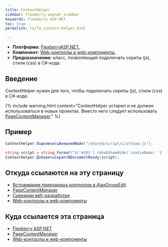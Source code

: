 ```yaml
---
title: ContextHelper
sidebar: flexberry-aspnet_sidebar
keywords: Flexberry ASP-NET
toc: true
permalink: ru/fa_context-helper.html

---
```


* **Платформа:** [FlexberryASP.NET.](fa_flexberry-a-s-p-n-e-t.html)
* **Компонент:** [Web-контролы и web-компоненты.](fa_web-controls.html)
* **Предназначение:** класс, позволяющий подключать скриты (js), стили (css) в C#-коде.

## Введение

ContextHelper нужен для того, чтобы подключать скриты (js), стили (css) в C#-коде.

{% include warning.html content="ContextHelper устарел и не должен использоваться в новых проектах. Вместо него следует использовать [PageContentManager](fa_page-content-manager.html)." %}

## Пример

```cs
ContextHelper.ПодключитьВнешнийФайл("/shared/script/ListView.js");

string script = string.Format("$('#{0}').rehabShowHide(`cookieName: '{1}'`);", ClientID, CookieName);
ContextHelper.ДобавитьСкриптВDocumentReady(script);
```

## Откуда ссылаются на эту страницу

* [Встраивание прикладных контролов в AjaxGroupEdit](fa_a-g-e-applied-controls.html)
* [PageContentManager](fa_page-content-manager.html)
* [Сценарии веб-разработки](fa_scenario-web.html)
* [Web-контролы и web-компоненты](fa_web-controls.html)

## Куда ссылается эта страница

* [Flexberry ASP.NET](fa_flexberry-a-s-p-n-e-t.html)
* [PageContentManager](fa_page-content-manager.html)
* [Web-контролы и web-компоненты](fa_web-controls.html)